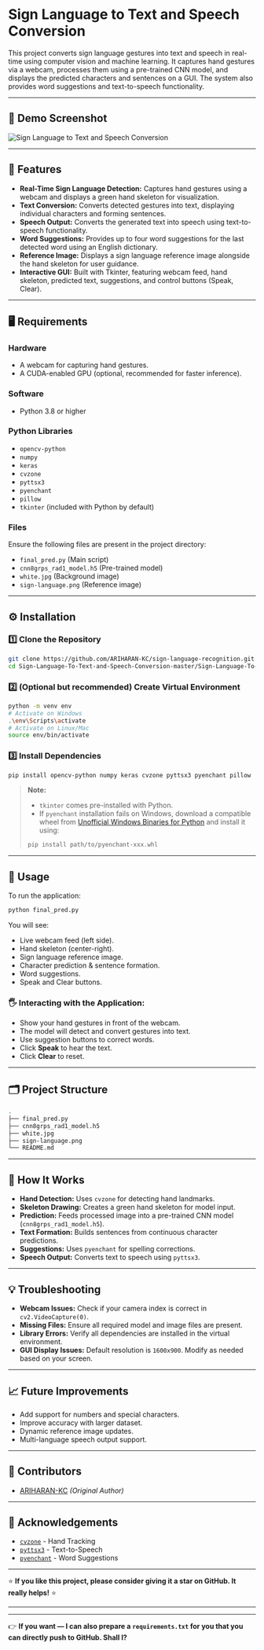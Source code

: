
# Sign Language to Text and Speech Conversion

This project converts sign language gestures into text and speech in real-time using computer vision and machine learning. It captures hand gestures via a webcam, processes them using a pre-trained CNN model, and displays the predicted characters and sentences on a GUI. The system also provides word suggestions and text-to-speech functionality.

---

## 📸 Demo Screenshot

![Sign Language to Text and Speech Conversion](https://github.com/user-attachments/assets/9efe854a-114b-4437-a381-4645c75e321e)

---

## 🚀 Features

* **Real-Time Sign Language Detection:** Captures hand gestures using a webcam and displays a green hand skeleton for visualization.
* **Text Conversion:** Converts detected gestures into text, displaying individual characters and forming sentences.
* **Speech Output:** Converts the generated text into speech using text-to-speech functionality.
* **Word Suggestions:** Provides up to four word suggestions for the last detected word using an English dictionary.
* **Reference Image:** Displays a sign language reference image alongside the hand skeleton for user guidance.
* **Interactive GUI:** Built with Tkinter, featuring webcam feed, hand skeleton, predicted text, suggestions, and control buttons (Speak, Clear).

---

## 🖥️ Requirements

### Hardware

* A webcam for capturing hand gestures.
* A CUDA-enabled GPU (optional, recommended for faster inference).

### Software

* Python 3.8 or higher

### Python Libraries

* `opencv-python`
* `numpy`
* `keras`
* `cvzone`
* `pyttsx3`
* `pyenchant`
* `pillow`
* `tkinter` (included with Python by default)

### Files

Ensure the following files are present in the project directory:

* `final_pred.py` (Main script)
* `cnn8grps_rad1_model.h5` (Pre-trained model)
* `white.jpg` (Background image)
* `sign-language.png` (Reference image)

---

## ⚙️ Installation

### 1️⃣ Clone the Repository

```bash
git clone https://github.com/ARIHARAN-KC/sign-language-recognition.git
cd Sign-Language-To-Text-and-Speech-Conversion-master/Sign-Language-To-Text-and-Speech-Conversion-master
```

### 2️⃣ (Optional but recommended) Create Virtual Environment

```bash
python -m venv env
# Activate on Windows
.\env\Scripts\activate
# Activate on Linux/Mac
source env/bin/activate
```

### 3️⃣ Install Dependencies

```bash
pip install opencv-python numpy keras cvzone pyttsx3 pyenchant pillow
```

> **Note:**
>
> * `tkinter` comes pre-installed with Python.
> * If `pyenchant` installation fails on Windows, download a compatible wheel from [Unofficial Windows Binaries for Python](https://www.lfd.uci.edu/~gohlke/pythonlibs/) and install it using:
>
> ```bash
> pip install path/to/pyenchant‑xxx.whl
> ```

---

## 🎯 Usage

To run the application:

```bash
python final_pred.py
```

You will see:

* Live webcam feed (left side).
* Hand skeleton (center-right).
* Sign language reference image.
* Character prediction & sentence formation.
* Word suggestions.
* Speak and Clear buttons.

### 🖐 Interacting with the Application:

* Show your hand gestures in front of the webcam.
* The model will detect and convert gestures into text.
* Use suggestion buttons to correct words.
* Click **Speak** to hear the text.
* Click **Clear** to reset.

---

## 🗂 Project Structure

```bash
.
├── final_pred.py
├── cnn8grps_rad1_model.h5
├── white.jpg
├── sign-language.png
└── README.md
```

---

## 🔧 How It Works

* **Hand Detection:** Uses `cvzone` for detecting hand landmarks.
* **Skeleton Drawing:** Creates a green hand skeleton for model input.
* **Prediction:** Feeds processed image into a pre-trained CNN model (`cnn8grps_rad1_model.h5`).
* **Text Formation:** Builds sentences from continuous character predictions.
* **Suggestions:** Uses `pyenchant` for spelling corrections.
* **Speech Output:** Converts text to speech using `pyttsx3`.

---

## 💡 Troubleshooting

* **Webcam Issues:** Check if your camera index is correct in `cv2.VideoCapture(0)`.
* **Missing Files:** Ensure all required model and image files are present.
* **Library Errors:** Verify all dependencies are installed in the virtual environment.
* **GUI Display Issues:** Default resolution is `1600x900`. Modify as needed based on your screen.

---

## 📈 Future Improvements

* Add support for numbers and special characters.
* Improve accuracy with larger dataset.
* Dynamic reference image updates.
* Multi-language speech output support.

---

## 🤝 Contributors

* [ARIHARAN-KC](https://github.com/ARIHARAN-KC) *(Original Author)*

---

## 🙏 Acknowledgements

* [`cvzone`](https://github.com/cvzone/cvzone) - Hand Tracking
* [`pyttsx3`](https://pypi.org/project/pyttsx3/) - Text-to-Speech
* [`pyenchant`](https://pypi.org/project/pyenchant/) - Word Suggestions

---

⭐ **If you like this project, please consider giving it a star on GitHub. It really helps!** ⭐

---

---

👉 **If you want — I can also prepare a `requirements.txt` for you that you can directly push to GitHub. Shall I?**
